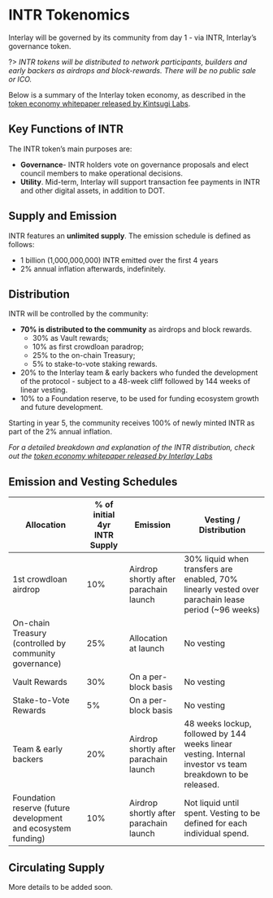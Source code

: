 # INTR Tokenomics

Interlay will be governed by its community from day 1 - via INTR, Interlay’s governance token. 


?> _INTR tokens will be distributed to network participants, builders and early backers as airdrops and block-rewards. There will be no public sale or ICO._

Below is a summary of the Interlay token economy, as described in the [token economy whitepaper released by Kintsugi Labs](https://github.com/interlay/whitepapers).

## Key Functions of INTR

The INTR token’s main purposes are:

* **Governance**- INTR holders vote on governance proposals and elect council members to make operational decisions. 
* **Utility**. Mid-term, Interlay will support transaction fee payments in INTR and other digital assets, in addition to DOT. 

## Supply and Emission

INTR features an **unlimited supply**. The emission schedule is defined as follows: 

* 1 billion (1,000,000,000) INTR emitted over the first 4 years
* 2% annual inflation afterwards, indefinitely.


## Distribution

INTR will be controlled by the community:

* **70% is distributed to the community** as airdrops and block rewards.  
  - 30% as Vault rewards;
  - 10% as first crowdloan paradrop;
  - 25% to the on-chain Treasury;
  - 5% to stake-to-vote staking rewards.
* 20% to the Interlay team & early backers who funded the development of the protocol - subject to a 48-week cliff followed by 144 weeks of linear vesting.
* 10% to a Foundation reserve, to be used for funding ecosystem growth and future development.

Starting in year 5, the community receives 100% of newly minted INTR as part of the 2% annual inflation.

*For a detailed breakdown and explanation of the INTR distribution, check out the [token economy whitepaper released by Interlay Labs](https://github.com/interlay/whitepapers)*


## Emission and Vesting Schedules

<table>
<thead>
  <tr>
    <th>Allocation</th>
    <th>% of initial 4yr INTR Supply</th>
    <th>Emission</th>
    <th>Vesting / Distribution</th>
  </tr>
</thead>
<tbody>
  <tr>
    <td>1st crowdloan airdrop</td>
    <td>10%</td>
    <td>Airdrop shortly after parachain launch<br></td>
    <td>30% liquid when transfers are enabled, 70% linearly vested over parachain lease period (~96 weeks) </td>
  </tr>
  <tr>
    <td>On-chain Treasury (controlled by community governance)</td>
    <td>25%</td>
    <td>Allocation at launch</td>
    <td>No vesting</td>
  </tr>
  <tr>
    <td>Vault Rewards</td>
    <td>30%</td>
    <td>On a per-block basis</td>
    <td>No vesting</td>
  </tr>
  <tr>
    <td>Stake-to-Vote Rewards</td>
    <td>5%</td>
    <td>On a per-block basis</td>
    <td>No vesting</td>
  </tr>
  <tr>
    <td>Team &amp; early backers </td>
    <td>20%</td>
    <td>Airdrop shortly after parachain launch<br></td>
    <td>48 weeks lockup, followed by 144 weeks linear vesting. Internal investor vs team breakdown to be released. </td>
  </tr>
  <tr>
    <td>Foundation reserve (future development and ecosystem funding)</td>
    <td>10%</td>
    <td>Airdrop shortly after parachain launch<br></td>
    <td>Not liquid until spent. Vesting to be defined for each individual spend. </td>
  </tr>
</tbody>
</table>


## Circulating Supply

More details to be added soon.
